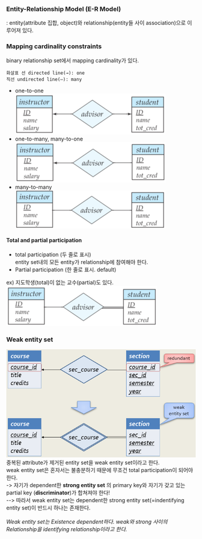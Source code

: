 
### Entity-Relationship Model (E-R Model)  
: entity(attribute 집합, object)와 relationship(entity들 사이 association)으로 이루어져 있다.  

### Mapping cardinality constraints
binary relationship set에서 mapping cardinality가 있다.  

`화살표 선 directed line(→): one`  
`직선 undirected line(—): many`

* one-to-one  
![one-to-one relationship](https://github.com/HongYooCho/DataBase/blob/master/image/Part4.%20E-R%20Model/one-to-one.png)
* one-to-many, many-to-one  
![one-to-many relationship](https://github.com/HongYooCho/DataBase/blob/master/image/Part4.%20E-R%20Model/one-to-many.PNG)
* many-to-many  
![many-to-many relationship](https://github.com/HongYooCho/DataBase/blob/master/image/Part4.%20E-R%20Model/many-to-many.png)

#### Total and partial participation
* total participation (두 줄로 표시)  
entity set내의 모든 entity가 relationship에 참여해야 한다.  
* Partial participation (한 줄로 표시. default)  

ex) 지도학생(total)이 없는 교수(partial)도 있다.  
![total-and-partial](https://github.com/HongYooCho/DataBase/blob/master/image/Part4.%20E-R%20Model/total-partial.PNG)  

### Weak entity set
![weak-entity-set](https://github.com/HongYooCho/DataBase/blob/master/image/Part4.%20E-R%20Model/weak-entity.png)  
중복된 attribute가 제거된 entity set을 weak entity set이라고 한다.  
weak entity set은 혼자서는 불충분하기 때문에 무조건 total participation이 되어야 한다.  
-> 자기가 dependent한 __strong entity set__ 의 primary key와 자기가 갖고 있는 partial key (__discriminator__)가 합쳐져야 한다!  
--> 따라서 weak entity set는 dependent한 strong entity set(=indentifying entity set)이 반드시 하나는 존재한다.   
<br>
_Weak entity set는 Existence dependent하다. weak와 strong 사이의 Relationship을 identifying relationship이라고 한다._  

